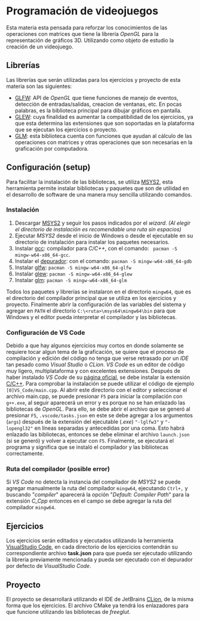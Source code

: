 # Programación de videojuegos

Esta materia esta pensada para reforzar los conocimientos de las operaciones con matrices que tiene la librería *OpenGL* para la representación de gráficos 3D. Utilizando como objeto de estudio la creación de un videojuego.

## Librerías

Las librerías que serán utilizadas para los ejercicios y proyecto de esta materia son las siguientes:
* [GLFW](https://www.glfw.org/): API de *OpenGL* que tiene funciones de manejo de eventos, detección de entradas/salidas, creacion de ventanas, etc. En pocas palabras, es la biblioteca principal para dibujar gráficos en pantalla.
* [GLEW](http://glew.sourceforge.net/index.html): cuya finalidad es aumentar la compatibilidad de los ejercicios, ya que esta determina las extensiones que son soportadas en la plataforma que se ejecutan los ejercicios o proyecto.
* [GLM](https://glm.g-truc.net/0.9.9/index.html): esta biblioteca cuenta con funciones que ayudan al cálculo de las operaciones con matrices y otras operaciones que son necesarias en la graficación por computadora.

## Configuración (setup)

Para facilitar la instalación de las bibliotecas, se utiliza [MSYS2](https://www.msys2.org/), esta herramienta permite instalar bibliotecas y paquetes que son de utilidad en el desarrollo de software de una manera muy sencilla utilizando comandos.

### Instalación
1. Descargar [MSYS2](https://www.msys2.org/) y seguir los pasos indicados por el *wizard*.
*(Al elegir el directorio de instalación es recomendable una ruta sin espacios)*
2. Ejecutar *MSYS2* desde el inicio de Windows o desde el ejecutable en su directorio de instalación para instalar los paquetes necesarios.
3. Instalar [gcc](https://packages.msys2.org/package/mingw-w64-x86_64-gcc): compilador para *C/C++*, con el comando:
` pacman -S mingw-w64-x86_64-gcc`.
4. Instalar el [depurador](https://packages.msys2.org/package/mingw-w64-x86_64-gdb): con el comando: 
`pacman -S mingw-w64-x86_64-gdb`
5. Instalar [glfw](https://packages.msys2.org/package/mingw-w64-x86_64-glfw?repo=mingw64):
`pacman -S mingw-w64-x86_64-glfw`
6. Instalar [glew](https://packages.msys2.org/package/mingw-w64-x86_64-glew?repo=mingw64):
`pacman -S mingw-w64-x86_64-glew`
7. Instalar [glm](https://packages.msys2.org/package/mingw-w64-x86_64-glm):
`pacman -S mingw-w64-x86_64-glm`

Todos los paquetes y librerías se instalaron en el directorio `mingw64`, que es el directorio del compilador principal que se utiliza en los ejercicios y proyecto.
Finalmente abrir la configuración de las variables del sistema y agregar en `PATH` el directorio `C:\<ruta>\msys64\mingw64\bin` para que Windows y el editor pueda interpretar el compilador y las bibliotecas.

### Configuración de VS Code

Debido a que hay algunos ejercicios muy cortos en donde solamente se requiere tocar algun tema de la graficación, se quiere que el proceso de compilación y edición del código no tenga que verse retrasado por un *IDE* tan pesado como *Visual Studio* o *CLion*. *VS Code* es un editor de código muy ligero, multiplataforma y con excelentes extensiones.
Después de haber instalado *VS Code* de su [página oficial](https://code.visualstudio.com/), se debe instalar la extensión [C/C++](https://marketplace.visualstudio.com/items?itemName=ms-vscode.cpptools).
Para comprobar la instalación se puede utilizar el código de ejemplo `[0]VS_Code/main.cpp`. Al abrir este directorio con el editor y seleccionar el archivo main.cpp, se puede presionar `F5` para iniciar la compilación con `g++.exe`, al seguir aparecerá un error y es porque no se han enlazado las bibliotecas de *OpenGL*. Para ello, se debe abrir el archivo que se generó al presionar `F5`, `.vscode/tasks.json` en este se debe agregar a los argumentos (`args`) después de la extensión del ejecutable (*.exe*) `"-lglfw3"` y `"-lopengl32"` en líneas separadas y antecedidas por una coma. Esto habrá enlazado las bibliotecas, entonces se debe eliminar el archivo `launch.json` (si se generó) y volver a ejecutar con `F5`. Finalmente, se ejecutará el programa y significa que se instaló el compilador y las bibliotecas correctamente.

### Ruta del compilador (posible error)

Si *VS Code* no detecta la instancia del compilador de *MSYS2* se puede agregar manualmente la ruta del compilador `mingw64`, ejecutando `Ctrl+,` y buscando "*compiler*" aparecerá la opción "*Default: Compiler Path*" para la extensión *C_Cpp* entonces en el campo se debe agregar la ruta del compilador `mingw64`.

## Ejercicios

Los ejercicios serán editados y ejecutados utilizando la herramienta [VisualStudio Code](https://code.visualstudio.com/Download), en cada directorio de los ejercicios contendrán su correspondiente archivo **task.json** para que pueda ser ejecutado utilizando la librería previamente mencionada y pueda ser ejecutado con el depurador por defecto de *VisualStudio Code*. 

## Proyecto

El proyecto se desarrollará utilizando el IDE de JetBrains [CLion](https://www.jetbrains.com/clion/), de la misma forma que los ejercicios. El archivo CMake ya tendrá los enlazadores para que funcione utilizando las bibliotecas de *freeglut*.